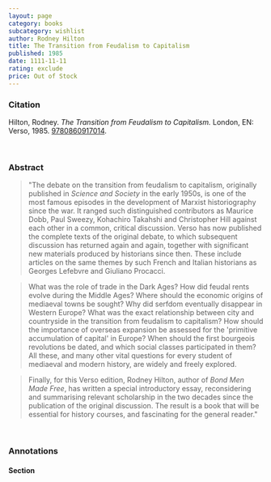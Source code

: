 ```yaml
---
layout: page
category: books
subcategory: wishlist
author: Rodney Hilton
title: The Transition from Feudalism to Capitalism
published: 1985
date: 1111-11-11
rating: exclude
price: Out of Stock
---
```


### Citation

Hilton, Rodney. *The Transition from Feudalism to Capitalism.* London, EN: Verso, 1985. [9780860917014](https://www.versobooks.com/en-ca/products/1049-the-transition-from-feudalism-to-capitalism).

<br>

### Abstract

> "The debate on the transition from feudalism to capitalism, originally published in *Science and Society* in the early 1950s, is one of the most famous episodes in the development of Marxist historiography since the war. It ranged such distinguished contributors as Maurice Dobb, Paul Sweezy, Kohachiro Takahshi and Christopher Hill against each other in a common, critical discussion. Verso has now published the complete texts of the original debate, to which subsequent discussion has returned again and again, together with significant new materials produced by historians since then. These include articles on the same themes by such French and Italian historians as Georges Lefebvre and Giuliano Procacci.

> What was the role of trade in the Dark Ages? How did feudal rents evolve during the Middle Ages? Where should the economic origins of mediaeval towns be sought? Why did serfdom eventually disappear in Western Europe? What was the exact relationship between city and countryside in the transition from feudalism to capitalism? How should the importance of overseas expansion be assessed for the 'primitive accumulation of capital' in Europe? When should the first bourgeois revolutions be dated, and which social classes participated in them? All these, and many other vital questions for every student of mediaeval and modern history, are widely and freely explored.

> Finally, for this Verso edition, Rodney Hilton, author of *Bond Men Made Free*, has written a special introductory essay, reconsidering and summarising relevant scholarship in the two decades since the publication of the original discussion. The result is a book that will be essential for history courses, and fascinating for the general reader."

<br>

### Annotations

#### Section

<br>
